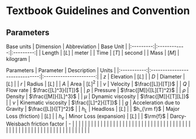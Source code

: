 # Textbook Guidelines and Convention

## Parameters
Base units
| Dimension | Abbreviation | Base Unit |
|:---------:|:------------:|:---------:|
|  Length   |    $[L]$     |   meter   |
|   Time    |    $[T]$     |  second   |
|   Mass    |    $[M]$     | kilogram  |

Parameters
|  Parameter  |          Description           |         Units          |
|:-----------:|:------------------------------:|:----------------------:|
|     $z$     |           Elevation            |         $[L]$          |
|     $D$     |            Diameter            |         $[L]$          |
|     $r$     |             Radius             |         $[L]$          |
|     $A$     |              Area              |        $[L]^2$         |
|     $v$     |            Velocity            |   $\frac{[L]}{[T]}$    |
|     $Q$     |           Flow rate            |  $\frac{[L]^3}{[T]}$   |
|     $p$     |            Pressure            | $\frac{[M]}{[L][T]^2}$ |
|   $\rho$    |            Density             |  $\frac{[M]}{[L]^3}$   |
|    $\mu$    |       Dynamic viscosity        |  $\frac{[M]}{[T][L]}$  |
|    $\nu$    |      Kinematic viscosity       |  $\frac{[L]^2}{[T]}$   |
|     $g$     |  Acceleration due to Gravity   |  $\frac{[L]}{[T]^2}$   |
|    $h_L$    |            Headloss            |         $[L]$          |
| $h_{\rm f}$ |     Major Loss (friction)      |         $[L]$          |
|    $h_e$    |     Minor Loss (expansion)     |         $[L]$          |
|  $\rm{f}$   | Darcy-Weisbach friction factor |           -            |
|             |                                |                        |
|             |                                |                        |
|             |                                |                        |
|             |                                |                        |
|             |                                |                        |
|             |                                |                        |
|             |                                |                        |
|             |                                |                        |
|             |                                |                        |
|             |                                |                        |
|             |                                |                        |
|             |                                |                        |
|             |                                |                        |
|             |                                |                        |
|             |                                |                        |
|             |                                |                        |

